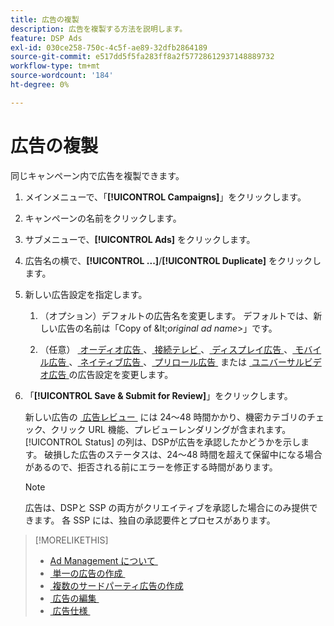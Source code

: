 ```yaml
---
title: 広告の複製
description: 広告を複製する方法を説明します。
feature: DSP Ads
exl-id: 030ce258-750c-4c5f-ae89-32dfb2864189
source-git-commit: e517dd5f5fa283ff8a2f57728612937148889732
workflow-type: tm+mt
source-wordcount: '184'
ht-degree: 0%

---
```


# 広告の複製

同じキャンペーン内で広告を複製できます。

1. メインメニューで、「**[!UICONTROL Campaigns]**」をクリックします。

1. キャンペーンの名前をクリックします。

1. サブメニューで、**[!UICONTROL Ads]** をクリックします。

1. 広告名の横で、**[!UICONTROL ...]**/**[!UICONTROL Duplicate]** をクリックします。

1. 新しい広告設定を指定します。

   1. （オプション）デフォルトの広告名を変更します。 デフォルトでは、新しい広告の名前は「Copy of \&lt;*original ad name*\>」です。

   1. （任意） [&#x200B; オーディオ広告 &#x200B;](ad-settings-audio.md)、[&#x200B; 接続テレビ &#x200B;](ad-settings-connected-tv.md)、[&#x200B; ディスプレイ広告 &#x200B;](ad-settings-display.md)、[&#x200B; モバイル広告 &#x200B;](ad-settings-mobile.md)、[&#x200B; ネイティブ広告 &#x200B;](ad-settings-native.md)、[&#x200B; プリロール広告 &#x200B;](ad-settings-pre-roll.md) または [&#x200B; ユニバーサルビデオ広告 &#x200B;](ad-settings-universal-video.md) の広告設定を変更します。

1. 「**[!UICONTROL Save & Submit for Review]**」をクリックします。

   新しい広告の [&#x200B; 広告レビュー &#x200B;](ad-about.md) には 24～48 時間かかり、機密カテゴリのチェック、クリック URL 機能、プレビューレンダリングが含まれます。 [!UICONTROL Status] の列は、DSPが広告を承認したかどうかを示します。 破損した広告のステータスは、24～48 時間を超えて保留中になる場合があるので、拒否される前にエラーを修正する時間があります。

   >[!NOTE]
   >
   >広告は、DSPと SSP の両方がクリエイティブを承認した場合にのみ提供できます。 各 SSP には、独自の承認要件とプロセスがあります。

>[!MORELIKETHIS]
>
>* [Ad Management について &#x200B;](ad-about.md)
>* [&#x200B; 単一の広告の作成 &#x200B;](ad-create.md)
>* [&#x200B; 複数のサードパーティ広告の作成 &#x200B;](ad-create-multiple.md)
>* [&#x200B; 広告の編集 &#x200B;](ad-edit.md)
>* [&#x200B; 広告仕様 &#x200B;](ad-specs.md)
